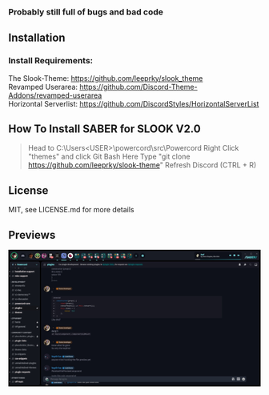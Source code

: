 ### Probably still full of bugs and bad code

## Installation

### Install Requirements:<br/>
The Slook-Theme: https://github.com/leeprky/slook_theme <br/>
Revamped Userarea: https://github.com/Discord-Theme-Addons/revamped-userarea <br/>
Horizontal Serverlist: https://github.com/DiscordStyles/HorizontalServerList <br/>

## How To Install SABER for SLOOK V2.0

> Head to C:\Users\<USER>\powercord\src\Powercord
> Right Click "themes" and click Git Bash Here
> Type "git clone https://github.com/leeprky/slook-theme"
> Refresh Discord (CTRL + R)

## License

MIT, see LICENSE.md for more details
    
## Previews

![preview](./previews/def-1.jpg)
